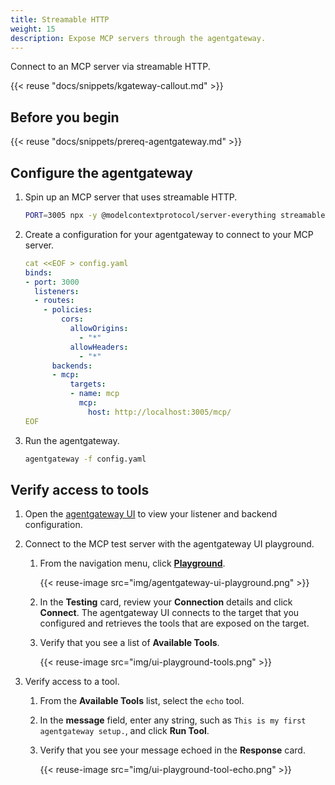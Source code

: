 ```yaml
---
title: Streamable HTTP
weight: 15
description: Expose MCP servers through the agentgateway. 
---
```


Connect to an MCP server via streamable HTTP. 

{{< reuse "docs/snippets/kgateway-callout.md" >}}

## Before you begin

{{< reuse "docs/snippets/prereq-agentgateway.md" >}}

## Configure the agentgateway

1. Spin up an MCP server that uses streamable HTTP.
   ```sh
   PORT=3005 npx -y @modelcontextprotocol/server-everything streamableHttp
   ```

2. Create a configuration for your agentgateway to connect to your MCP server. 
   ```yaml
   cat <<EOF > config.yaml
   binds:
   - port: 3000
     listeners:
     - routes:
       - policies:
           cors:
             allowOrigins:
               - "*"
             allowHeaders:
               - "*"
         backends:
         - mcp:
             targets:
             - name: mcp
               mcp:
                 host: http://localhost:3005/mcp/
   EOF
   ```

3. Run the agentgateway. 
   ```sh
   agentgateway -f config.yaml
   ```

## Verify access to tools

1. Open the [agentgateway UI](http://localhost:15000/ui/) to view your listener and backend configuration.

2. Connect to the MCP test server with the agentgateway UI playground. 
   
   1. From the navigation menu, click [**Playground**](http://localhost:15000/ui/playground/).
      
      {{< reuse-image src="img/agentgateway-ui-playground.png" >}}

   2. In the **Testing** card, review your **Connection** details and click **Connect**. The agentgateway UI connects to the target that you configured and retrieves the tools that are exposed on the target. 
   
   3. Verify that you see a list of **Available Tools**. 
   
      {{< reuse-image src="img/ui-playground-tools.png" >}}

3. Verify access to a tool. 
   1. From the **Available Tools** list, select the `echo` tool. 
   2. In the **message** field, enter any string, such as `This is my first agentgateway setup.`, and click **Run Tool**. 
   3. Verify that you see your message echoed in the **Response** card. 
   
      {{< reuse-image src="img/ui-playground-tool-echo.png" >}}
